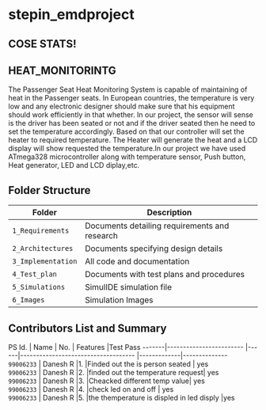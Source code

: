 # stepin_emdproject
## COSE STATS!


## HEAT_MONITORINTG
The Passenger Seat Heat Monitoring System is capable of maintaining of heat in the Passenger seats. In European countries, the temperature is very low and any electronic designer should make sure that his equipment should work efficiently in that whether. In our project, the sensor will sense is the driver has been seated or not and if the driver seated then he need to set the temperature accordingly. Based on that our controller will set the heater to required temperature. The Heater will generate the heat and a LCD display will show requested the temperature.In our project we have used ATmega328 microcontroller along with temperature sensor, Push button, Heat generator, LED and LCD diplay,etc.

## Folder Structure
|Folder             | Description |
|-------------------| -----------------------------------------|
| `1_Requirements`   | Documents detailing requirements and research|
| `2_Architectures`         | Documents specifying design details|
| `3_Implementation` | All code and documentation|
| `4_Test_plan`      | Documents with test plans and procedures|
| `5_Simulations`      | SimulIDE simulation file|
| `6_Images`      | Simulation Images |

## Contributors List and Summary

PS Id. |  Name                   | No.  |  Features                          |Test Pass
-------|------------------------ |------|------------------------------------  |-------------|--------------
`99006233` | Danesh R            |1.    |Finded out the is person seated     | yes    
`99006233` | Danesh R             |2.    |finded out the temperature request| yes  
`99006233` | Danesh R            |3.    |Cheacked different temp value| yes    
`99006233` | Danesh R             |4.    |check led on and off | yes         
`99006233` | Danesh R             |5.    |the themperature is displed in led disply |yes      
